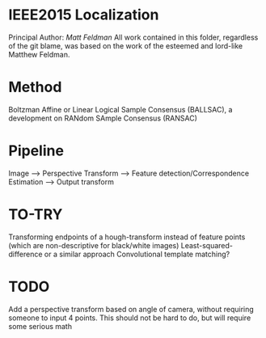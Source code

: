IEEE2015 Localization
=====================

Principal Author: *Matt Feldman*
All work contained in this folder, regardless of the git blame, was based on the work of the esteemed and lord-like Matthew Feldman.

# Method
Boltzman Affine or Linear Logical Sample Consensus (BALLSAC), a development on RANdom SAmple Consensus (RANSAC)



# Pipeline

Image --> Perspective Transform --> Feature detection/Correspondence Estimation --> Output transform

# TO-TRY
Transforming endpoints of a hough-transform instead of feature points (which are non-descriptive for black/white images)
Least-squared-difference or a similar approach
Convolutional template matching?

# TODO

Add a perspective transform based on angle of camera, without requiring someone to input 4 points. This should not be hard to do, but will require some serious math
